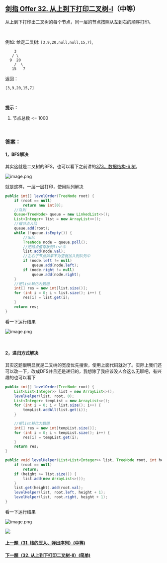 ## [剑指 Offer 32. 从上到下打印二叉树-I](https://leetcode-cn.com/problems/cong-shang-dao-xia-da-yin-er-cha-shu-lcof/)（中等）

从上到下打印出二叉树的每个节点，同一层的节点按照从左到右的顺序打印。

<br/>

例如:
给定二叉树: `[3,9,20,null,null,15,7]`,

```
    3
   / \
  9  20
    /  \
   15   7
```

返回：

```
[3,9,20,15,7]
```

<br/>

**提示：**

1. 节点总数 <= 1000

<br/>

### 答案：

#### 1，BFS解决

其实这就是二叉树的BFS，也可以看下之前讲的[373，数据结构-6,树](https://mp.weixin.qq.com/s?__biz=MzU0ODMyNDk0Mw==&mid=2247487028&idx=1&sn=e06a0cd5760e62890e60e43a279a472b&chksm=fb419d14cc36140257eb220aaeac182287b10c3cab5c803ebd54013ee3fc120d693067c2e960&scene=21#wechat_redirect)，

![image.png](https://pic.leetcode-cn.com/1597977299-QxmvLH-image.png)

就是这样，一层一层打印，使用队列解决

```java
public int[] levelOrder(TreeNode root) {
    if (root == null)
        return new int[0];
    //队列
    Queue<TreeNode> queue = new LinkedList<>();
    List<Integer> list = new ArrayList<>();
    //根节点入队
    queue.add(root);
    while (!queue.isEmpty()) {
        //出队
        TreeNode node = queue.poll();
        //把结点值存放到list中
        list.add(node.val);
        //左右子节点如果不为空就加入到队列中
        if (node.left != null)
            queue.add(node.left);
        if (node.right != null)
            queue.add(node.right);
    }
    //把list转化为数组
    int[] res = new int[list.size()];
    for (int i = 0; i < list.size(); i++) {
        res[i] = list.get(i);
    }
    return res;
}
```

看一下运行结果

![image.png](https://pic.leetcode-cn.com/1597977356-bUesPX-image.png)

<br/>

#### 2，递归方式解决

其实这题很明显就是二叉树的宽度优先搜索，使用上面代码就对了。实际上我们还可以改一下，改成DFS并且还是递归的，我想除了我应该没人会这么无聊吧，有兴趣的也可以看下

```java
public int[] levelOrder(TreeNode root) {
    List<List<Integer>> list = new ArrayList<>();
    levelHelper(list, root, 0);
    List<Integer> tempList = new ArrayList<>();
    for (int i = 0; i < list.size(); i++) {
        tempList.addAll(list.get(i));
    }

    //把list转化为数组
    int[] res = new int[tempList.size()];
    for (int i = 0; i < tempList.size(); i++) {
        res[i] = tempList.get(i);
    }
    return res;
}

public void levelHelper(List<List<Integer>> list, TreeNode root, int height) {
    if (root == null)
        return;
    if (height >= list.size()) {
        list.add(new ArrayList<>());
    }
    list.get(height).add(root.val);
    levelHelper(list, root.left, height + 1);
    levelHelper(list, root.right, height + 1);
}
```

看一下运行结果

![image.png](https://pic.leetcode-cn.com/1597977429-mQumDo-image.png)





![](https://img-blog.csdnimg.cn/20200807155236311.png)

#### [上一题（31. 栈的压入、弹出序列）(中等)](https://github.com/sdwwld/leetCode/blob/master/src/main/java/com/wld/java/offer/剑指Offer31.md)

#### [下一题（32. 从上到下打印二叉树-II）(简单)](https://github.com/sdwwld/leetCode/blob/master/src/main/java/com/wld/java/offer/剑指Offer32-II.md)